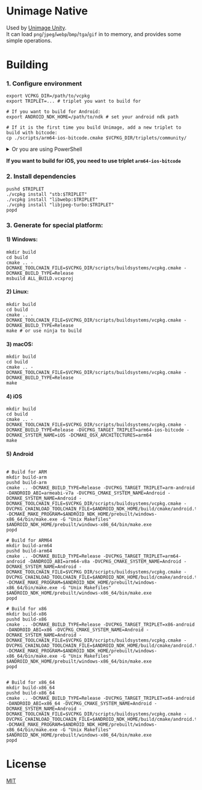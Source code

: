 # Unimage Native
Used by [Unimage Unity](https://github.com/Klrohias/unimage-unity).  
It can load `png`/`jpeg`/`webp`/`bmp`/`tga`/`gif` in to memory, and provides some simple operations.

# Building
### 1. Configure environment
```shell
export VCPKG_DIR=/path/to/vcpkg
export TRIPLET=... # triplet you want to build for

# If you want to build for Android:
export ANDROID_NDK_HOME=/path/to/ndk # set your android ndk path

# If it is the first time you build Unimage, add a new triplet to build with bitcode:
cp ./scripts/arm64-ios-bitcode.cmake $VCPKG_DIR/triplets/community/
```

<details><summary>Or you are using PowerShell</summary>
<p>
  
```shell
$VCPKG_DIR="/path/to/vcpkg"
$TRIPLET="..." # triplet you want to build for

# If you want to build for Android:
$ANDROID_NDK_HOME="/path/to/ndk" # set your android ndk path
$env:ANDROID_NDK_HOME=$ANDROID_NDK_HOME

#If it is the first time you build Unimage, add a new triplet to build with bitcode
cp ./scripts/arm64-ios-bitcode.cmake $VCPKG_DIR/triplets/community/
```
  
</p>
</details>

**If you want to build for iOS, you need to use triplet `arm64-ios-bitcode`**  

### 2. Install dependencies
```shell
pushd $TRIPLET
./vcpkg install "stb:$TRIPLET"
./vcpkg install "libwebp:$TRIPLET"
./vcpkg install "libjpeg-turbo:$TRIPLET"
popd
```

### 3. Generate for special platform:  
#### 1) Windows:
```shell
mkdir build
cd build
cmake .. -DCMAKE_TOOLCHAIN_FILE=$VCPKG_DIR/scripts/buildsystems/vcpkg.cmake -DCMAKE_BUILD_TYPE=Release
msbuild ALL_BUILD.vcxproj
```

#### 2) Linux:
```shell
mkdir build
cd build
cmake .. -DCMAKE_TOOLCHAIN_FILE=$VCPKG_DIR/scripts/buildsystems/vcpkg.cmake -DCMAKE_BUILD_TYPE=Release
make # or use ninja to build
```

#### 3) macOS:
```shell
mkdir build
cd build
cmake .. -DCMAKE_TOOLCHAIN_FILE=$VCPKG_DIR/scripts/buildsystems/vcpkg.cmake -DCMAKE_BUILD_TYPE=Release
make
```

#### 4) iOS
```shell
mkdir build
cd build
cmake .. -DCMAKE_TOOLCHAIN_FILE=$VCPKG_DIR/scripts/buildsystems/vcpkg.cmake -DCMAKE_BUILD_TYPE=Release -DVCPKG_TARGET_TRIPLET=arm64-ios-bitcode -DCMAKE_SYSTEM_NAME=iOS -DCMAKE_OSX_ARCHITECTURES=arm64
make
```

#### 5) Android
```shell

# Build for ARM
mkdir build-arm
pushd build-arm
cmake .. -DCMAKE_BUILD_TYPE=Release -DVCPKG_TARGET_TRIPLET=arm-android -DANDROID_ABI=armeabi-v7a -DVCPKG_CMAKE_SYSTEM_NAME=Android -DCMAKE_SYSTEM_NAME=Android -DCMAKE_TOOLCHAIN_FILE=$VCPKG_DIR/scripts/buildsystems/vcpkg.cmake -DVCPKG_CHAINLOAD_TOOLCHAIN_FILE=$ANDROID_NDK_HOME/build/cmake/android.toolchain.cmake -DCMAKE_MAKE_PROGRAM=$ANDROID_NDK_HOME/prebuilt/windows-x86_64/bin/make.exe -G "Unix Makefiles" 
$ANDROID_NDK_HOME/prebuilt/windows-x86_64/bin/make.exe
popd

# Build for ARM64
mkdir build-arm64
pushd build-arm64
cmake .. -DCMAKE_BUILD_TYPE=Release -DVCPKG_TARGET_TRIPLET=arm64-android -DANDROID_ABI=arm64-v8a -DVCPKG_CMAKE_SYSTEM_NAME=Android -DCMAKE_SYSTEM_NAME=Android -DCMAKE_TOOLCHAIN_FILE=$VCPKG_DIR/scripts/buildsystems/vcpkg.cmake -DVCPKG_CHAINLOAD_TOOLCHAIN_FILE=$ANDROID_NDK_HOME/build/cmake/android.toolchain.cmake -DCMAKE_MAKE_PROGRAM=$ANDROID_NDK_HOME/prebuilt/windows-x86_64/bin/make.exe -G "Unix Makefiles"
$ANDROID_NDK_HOME/prebuilt/windows-x86_64/bin/make.exe
popd

# Build for x86
mkdir build-x86
pushd build-x86
cmake .. -DCMAKE_BUILD_TYPE=Release -DVCPKG_TARGET_TRIPLET=x86-android -DANDROID_ABI=x86 -DVCPKG_CMAKE_SYSTEM_NAME=Android -DCMAKE_SYSTEM_NAME=Android -DCMAKE_TOOLCHAIN_FILE=$VCPKG_DIR/scripts/buildsystems/vcpkg.cmake -DVCPKG_CHAINLOAD_TOOLCHAIN_FILE=$ANDROID_NDK_HOME/build/cmake/android.toolchain.cmake -DCMAKE_MAKE_PROGRAM=$ANDROID_NDK_HOME/prebuilt/windows-x86_64/bin/make.exe -G "Unix Makefiles"
$ANDROID_NDK_HOME/prebuilt/windows-x86_64/bin/make.exe
popd


# Build for x86_64
mkdir build-x86_64
pushd build-x86_64
cmake .. -DCMAKE_BUILD_TYPE=Release -DVCPKG_TARGET_TRIPLET=x64-android -DANDROID_ABI=x86_64 -DVCPKG_CMAKE_SYSTEM_NAME=Android -DCMAKE_SYSTEM_NAME=Android -DCMAKE_TOOLCHAIN_FILE=$VCPKG_DIR/scripts/buildsystems/vcpkg.cmake -DVCPKG_CHAINLOAD_TOOLCHAIN_FILE=$ANDROID_NDK_HOME/build/cmake/android.toolchain.cmake -DCMAKE_MAKE_PROGRAM=$ANDROID_NDK_HOME/prebuilt/windows-x86_64/bin/make.exe -G "Unix Makefiles"
$ANDROID_NDK_HOME/prebuilt/windows-x86_64/bin/make.exe
popd
```

# License
[MIT](LICENSE)
